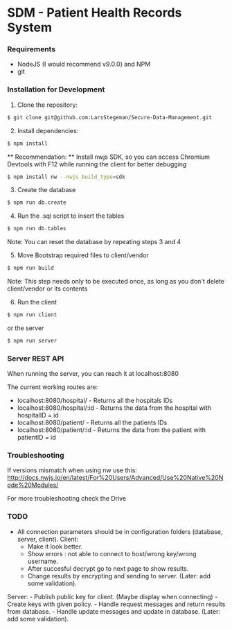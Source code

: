 # SDM - Patient Health Records System

### Requirements
- NodeJS (I would recommend v9.0.0) and NPM
- git

### Installation for Development

1. Clone the repository:
```sh
$ git clone git@github.com:LarsStegeman/Secure-Data-Management.git
```

2. Install dependencies:
```sh
$ npm install
```
** Recommendation: ** Install nwjs SDK, so you can access Chromium Devtools with F12 while running the client for better debugging
```sh
$ npm install nw --nwjs_build_type=sdk
```

3. Create the database
```sh
$ npm run db.create
```

4. Run the .sql script to insert the tables
```sh
$ npm run db.tables
```
Note: You can reset the database by repeating steps 3 and 4

5. Move Bootstrap required files to client/vendor
```sh
$ npm run build
```
Note: This step needs only to be executed once, as long as you don't delete client/vendor or its contents

6. Run the client
```sh
$ npm run client
```
or the server
```sh
$ npm run server
```

### Server REST API

When running the server, you can reach it at localhost:8080

The current working routes are:
- localhost:8080/hospital/ - Returns all the hospitals IDs
- localhost:8080/hospital/:id - Returns the data from the hospital with hospitalID = id
- localhost:8080/patient/ - Returns all the patients IDs
- localhost:8080/patient/:id - Returns the data from the patient with patientID = id


### Troubleshooting

If versions mismatch when using nw use this:
http://docs.nwjs.io/en/latest/For%20Users/Advanced/Use%20Native%20Node%20Modules/

For more troubleshooting check the Drive

 ### TODO
- All connection parameters should be in configuration folders (database, server, client).
Client:
	- Make it look better.
	- Show errors : not able to connect to host/wrong key/wrong username.
	- After succesful decrypt go to next page to show results.
	- Change results by encrypting and sending to server. (Later: add some validation).

Server:
	- Publish public key for client. (Maybe display when connecting)
	- Create keys with given policy.
	- Handle request messages and return results from database.
	- Handle update messages and update in database. (Later: add some validation).
